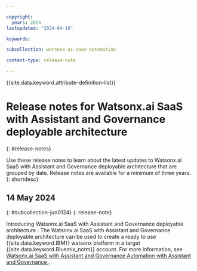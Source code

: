 ```yaml
---

copyright:
  years: 2024
lastupdated: "2024-04-18"

keywords:

subcollection: watsonx-ai-saas-automation

content-type: release-note

---
```


{{site.data.keyword.attribute-definition-list}}

# Release notes for Watsonx.ai SaaS with Assistant and Governance deployable architecture
{: #release-notes}

Use these release notes to learn about the latest updates to Watsonx.ai SaaS with Assistant and Governance deployable architecture that are grouped by date. Release notes are available for a minimum of three years.
{: shortdesc}

## 14 May 2024
{: #subcollection-jun0124}
{: release-note}

Introducing Watsonx.ai SaaS with Assistant and Governance deployable architecture : The Watsonx.ai SaaS with Assistant and Governance deployable architecture can be used to create a ready to use {{site.data.keyword.IBM}} watsonx platform in a target {{site.data.keyword.Bluemix_notm}} account. For more information, see [Watsonx.ai SaaS with Assistant and Governance Automation with Assistant and Governance
](/docs/watsonx-ai-saas-automation?topic=watsonx-ai-saas-automation-watsonx-ai-reference-architecture).

